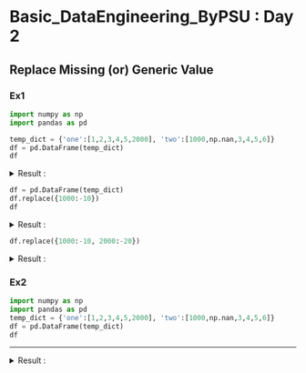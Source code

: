 # Basic_DataEngineering_ByPSU : Day 2

## Replace Missing (or) Generic Value
### Ex1

```python
import numpy as np
import pandas as pd

temp_dict = {'one':[1,2,3,4,5,2000], 'two':[1000,np.nan,3,4,5,6]}
df = pd.DataFrame(temp_dict)
df
```

<details>
<summary>Result : </summary>

```
	one	two
0	1	1000.0
1	2	NaN
2	3	3.0
3	4	4.0
4	5	5.0
5	2000	6.0
```

</details>

```python
df = pd.DataFrame(temp_dict)
df.replace({1000:-10})
df
```

<details>
<summary>Result : </summary>

```

one	two
0	1	1000.0
1	2	NaN
2	3	3.0
3	4	4.0
4	5	5.0
5	2000	6.0
```

</details>

```python
df.replace({1000:-10, 2000:-20})
```

<details>
<summary>Result : </summary>

```

one	two
0	1	-10.0
1	2	NaN
2	3	3.0
3	4	4.0
4	5	5.0
5	-20	6.0
```

</details>


### Ex2
```python
import numpy as np
import pandas as pd
temp_dict = {'one':[1,2,3,4,5,2000], 'two':[1000,np.nan,3,4,5,6]}
df = pd.DataFrame(temp_dict)
df
```





---
<details>
<summary>Result : </summary>

```

```

</details>